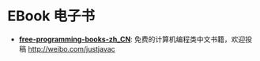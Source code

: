 # EBook 电子书

- **[free-programming-books-zh_CN](https://github.com/justjavac/free-programming-books-zh_CN)**: 免费的计算机编程类中文书籍，欢迎投稿 http://weibo.com/justjavac